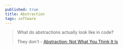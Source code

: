 ```yaml
---
published: true
title: Abstraction
tags: software
---
```

> What do abstractions actually look like in code?
>  
> They don't - [Abstraction: Not What You Think It Is](https://www.pathsensitive.com/2022/03/abstraction-not-what-you-think-it-is.html) 